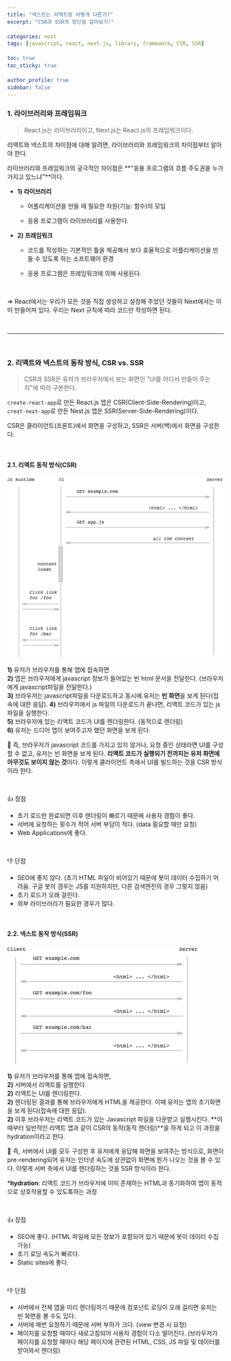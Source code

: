 ```yaml
---
title: "넥스트는 리액트랑 어떻게 다른가?"
excerpt: "CSR과 SSR의 장단점 알아보기!"

categories: next
tags: [javascript, react, next.js, library, framework, CSR, SSR]

toc: true
toc_sticky: true

author_profile: true
sidebar: false
---
```


### 1. 라이브러리와 프레임워크

> React.js는 라이브러리이고, Next.js는 React.js의 프레임워크이다.

리액트와 넥스트의 차이점에 대해 알려면, 라이브러리와 프레임워크의 차이점부터 알아야 한다.

라이브러리와 프레임워크의 궁극적인 차이점은 **"응용 프로그램의 흐름 주도권을 누가 가지고 있느냐"**이다.

- **1) 라이브러리**

  - 어플리케이션을 만들 때 필요한 자원(기능: 함수)의 모임

  - 응용 프로그램이 라이브러리를 사용한다.

- **2) 프레임워크**

  - 코드를 작성하는 기본적인 틀을 제공해서 보다 효율적으로 어플리케이션을 만들 수 있도록 하는 소프트웨어 환경

  - 응용 프로그램은 프레임워크에 의해 사용된다.

<br>

=> React에서는 우리가 모든 것을 직접 생성하고 설정해 주었던 것들이 Next에서는 이미 만들어져 있다. 우리는 Next 규칙에 따라 코드만 작성하면 된다.

<br>

---

<br>

### 2. 리액트와 넥스트의 동작 방식, CSR vs. SSR

> CSR과 SSR은 유저가 브라우저에서 보는 화면인 "UI를 어디서 만들어 주는지"에 따라 구분한다.

`create-react-app`로 만든 React.js 앱은 CSR(Client-Side-Rendering)이고, `creat-next-app`로 만든 Nest.js 앱은 SSR(Server-Side-Rendering)이다.

CSR은 클라이언트(프론트)에서 화면을 구성하고, SSR은 서버(백)에서 화면을 구성한다.

<br>

#### 2.1. 리액트 동작 방식(CSR)

![csr](../../assets/images/csr_ssr/CSR.png)

**1)** 유저가 브라우저를 통해 앱에 접속하면 <br>
**2)** 앱은 브라우저에게 javascript 정보가 들어있는 빈 html 문서을 전달한다. (브라우저에게 javascript파일을 전달한다.) <br>
**3)** 브라우저는 javascript파일을 다운로드하고 동시에 유저는 **빈 화면**을 보게 된다(접속에 대한 응답).
**4)** 브라우저에서 js 파일의 다운로드가 끝나면, 리액트 코드가 있는 js파일을 실행한다. <br>
**5)** 브라우저에 있는 리액트 코드가 UI를 렌더링한다. (동적으로 렌더링) <br>
**6)** 유저는 드디어 앱이 보여주고자 했던 화면을 보게 된다. <br>

📌 즉, 브라우저가 javascript 코드를 가지고 있지 않거나, 요청 중인 상태라면 UI를 구성할 수 없고, 유저는 빈 화면을 보게 된다. **리액트 코드가 실행되기 전까지는 유저 화면에 아무것도 보이지 않는 것**이다. 이렇게 클라이언트 측에서 UI를 빌드하는 것을 CSR 방식이라 한다.

<br>

👍 장점

- 초기 로드만 완료되면 이후 렌더링이 빠르기 때문에 사용자 경험이 좋다.
- 서버에 요청하는 횟수가 적어 서버 부담이 적다. (data 필요할 때만 요청)
- Web Applications에 좋다.

<br>

👎 단점

- SEO에 좋지 않다. (초기 HTML 파일이 비어있기 때문에 봇이 데이터 수집하기 어려움. 구글 봇의 경우는 JS를 지원하지만, 다른 검색엔진의 경우 그렇지 않음)
- 초기 로드가 오래 걸린다.
- 외부 라이브러리가 필요한 경우가 많다.

<br>

#### 2.2. 넥스트 동작 방식(SSR)

![csr](../../assets/images/csr_ssr/SSR.png)

**1)** 유저가 브라우저를 통해 앱에 접속하면, <br>
**2)** 서버에서 리액트를 실행한다. <br>
**2)** 리액트는 UI를 렌더링한다. <br>
**2)** 렌더링된 결과를 통해 브라우저에게 HTML을 제공한다. 이때 유저는 앱의 초기화면을 보게 된다(접속에 대한 응답). <br>
**2)** 이후 브라우저는 리액트 코드가 있는 Javascript 파일을 다운받고 실행시킨다. **이때부터 일반적인 리액트 앱과 같이 CSR의 동작(동적 렌더링)**을 하게 되고 이 과정을 hydration이라고 한다. <br>

📌 즉, 서버에서 UI를 모두 구성한 후 유저에게 응답해 화면을 보여주는 방식으로, 화면이 pre-rendering되어 유저는 인터넷 속도에 상관없이 화면에 뭔가 나오는 것을 볼 수 있다. 이렇게 서버 측에서 UI를 렌더링하는 것을 SSR 방식이라 한다.

\***hydration**: 리액트 코드가 브라우저에 이미 존재하는 HTML과 동기화하여 앱이 동적으로 상호작용할 수 있도록하는 과정

<br>

👍 장점

- SEO에 좋다. (HTML 파일에 모든 정보가 포함되어 있기 때문에 봇이 데이터 수집 가능)
- 초기 로딩 속도가 빠르다.
- Static sites에 좋다.

<br>

👎 단점

- 서버에서 전체 앱을 미리 렌더링하기 때문에 컴포넌트 로딩이 오래 걸리면 유저는 빈 화면을 볼 수도 있다.
- 서버에 매번 요청하기 때문에 서버 부하가 크다. (view 변경 시 요청)
- 페이지를 요청할 때마다 새로고침되어 사용자 경험이 다소 떨어진다. (브라우저가 페이지를 요청할 때마다 해당 페이지에 관련된 HTML, CSS, JS 파일 및 데이터를 받아와서 렌더링)
